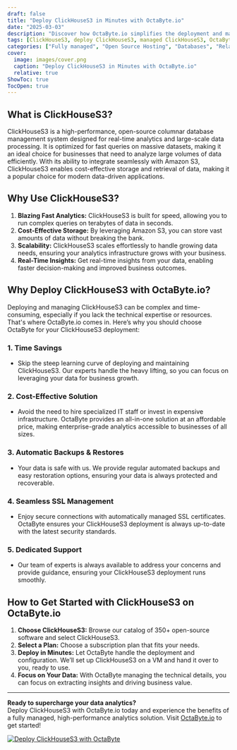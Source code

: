 ```yaml
---
draft: false
title: "Deploy ClickHouseS3 in Minutes with OctaByte.io"
date: "2025-03-03"
description: "Discover how OctaByte.io simplifies the deployment and management of ClickHouseS3, a powerful open-source analytics database. Learn why ClickHouseS3 is a game-changer for data-driven businesses and how OctaByte's fully managed services save you time, money, and effort."
tags: [ClickHouseS3, deploy ClickHouseS3, managed ClickHouseS3, OctaByte, open-source analytics, data analytics, managed database services, ClickHouse deployment, cost-effective analytics, automated backups, SSL management, managed IT services]
categories: ["Fully managed", "Open Source Hosting", "Databases", "Relational Databases", "Specialized Databases", "ClickHouseS3"]
cover:
  image: images/cover.png
  caption: "Deploy ClickHouseS3 in Minutes with OctaByte.io"
  relative: true
ShowToc: true
TocOpen: true
---
```



## What is ClickHouseS3?

ClickHouseS3 is a high-performance, open-source columnar database management system designed for real-time analytics and large-scale data processing. It is optimized for fast queries on massive datasets, making it an ideal choice for businesses that need to analyze large volumes of data efficiently. With its ability to integrate seamlessly with Amazon S3, ClickHouseS3 enables cost-effective storage and retrieval of data, making it a popular choice for modern data-driven applications.

## Why Use ClickHouseS3?

1. **Blazing Fast Analytics:** ClickHouseS3 is built for speed, allowing you to run complex queries on terabytes of data in seconds.
2. **Cost-Effective Storage:** By leveraging Amazon S3, you can store vast amounts of data without breaking the bank.
3. **Scalability:** ClickHouseS3 scales effortlessly to handle growing data needs, ensuring your analytics infrastructure grows with your business.
4. **Real-Time Insights:** Get real-time insights from your data, enabling faster decision-making and improved business outcomes.

## Why Deploy ClickHouseS3 with OctaByte.io?

Deploying and managing ClickHouseS3 can be complex and time-consuming, especially if you lack the technical expertise or resources. That's where OctaByte.io comes in. Here’s why you should choose OctaByte for your ClickHouseS3 deployment:

### 1. **Time Savings**
   - Skip the steep learning curve of deploying and maintaining ClickHouseS3. Our experts handle the heavy lifting, so you can focus on leveraging your data for business growth.

### 2. **Cost-Effective Solution**
   - Avoid the need to hire specialized IT staff or invest in expensive infrastructure. OctaByte provides an all-in-one solution at an affordable price, making enterprise-grade analytics accessible to businesses of all sizes.

### 3. **Automatic Backups & Restores**
   - Your data is safe with us. We provide regular automated backups and easy restoration options, ensuring your data is always protected and recoverable.

### 4. **Seamless SSL Management**
   - Enjoy secure connections with automatically managed SSL certificates. OctaByte ensures your ClickHouseS3 deployment is always up-to-date with the latest security standards.

### 5. **Dedicated Support**
   - Our team of experts is always available to address your concerns and provide guidance, ensuring your ClickHouseS3 deployment runs smoothly.

## How to Get Started with ClickHouseS3 on OctaByte.io

1. **Choose ClickHouseS3:** Browse our catalog of 350+ open-source software and select ClickHouseS3.
2. **Select a Plan:** Choose a subscription plan that fits your needs.
3. **Deploy in Minutes:** Let OctaByte handle the deployment and configuration. We’ll set up ClickHouseS3 on a VM and hand it over to you, ready to use.
4. **Focus on Your Data:** With OctaByte managing the technical details, you can focus on extracting insights and driving business value.

---

**Ready to supercharge your data analytics?**  
Deploy ClickHouseS3 with OctaByte.io today and experience the benefits of a fully managed, high-performance analytics solution. Visit [OctaByte.io](https://octabyte.io) to get started!

[![Deploy ClickHouseS3 with OctaByte](/images/deploy-on-octabyte.png)](https://octabyte.io/fully-managed-open-source-services/databases/relational-databases/clickhouses3)
